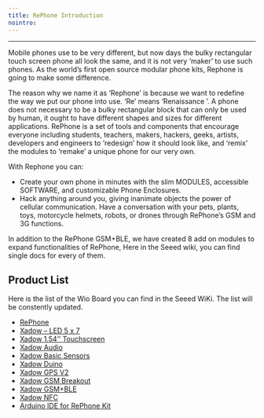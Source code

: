 ```yaml
---
title: RePhone Introduction
nointro:
---
```


---
Mobile phones use to be very different, but now days the bulky rectangular touch screen phone all look the same, and it is not very ‘maker’ to use such phones. As the world’s first open source modular phone kits, Rephone is going to make some difference.

The reason why we name it as ‘Rephone’ is because we want to redefine the way we put our phone into use. ‘Re’ means ‘Renaissance ’. A phone does not necessary to be a bulky rectangular block that can only be used by human, it ought to have different shapes and sizes for different applications. RePhone is a set of tools and components that encourage everyone including students, teachers, makers, hackers, geeks, artists, developers and engineers to ‘redesign’ how it should look like, and ‘remix’ the modules to ‘remake’ a unique phone for our very own.

With Rephone you can:

- 	Create your own phone in minutes with the slim MODULES, accessible SOFTWARE, and customizable Phone Enclosures.
- Hack anything around you, giving inanimate objects the power of cellular communication. Have a conversation with your pets, plants, toys, motorcycle helmets, robots, or drones through RePhone’s GSM and 3G functions.

In addition to the RePhone GSM+BLE, we have created 8 add on modules to expand functionalities of RePhone, Here in the Seeed wiki, you can find single docs for every of them.

## Product  List

Here is the list of the Wio Board you can find in the Seeed WiKi. The list will be constently updated.

-	[RePhone](/Rephone/)
-	[Xadow – LED 5 x 7](/Xadow_LED_5x7/)
-	[Xadow 1.54’’ Touchscreen](/Xadow_1.54_inch_Touchscreen/)
-	[Xadow Audio](/Xadow_Audio/)
-	[Xadow Basic Sensors](/Xadow_Basic_Sensors/)
-	[Xadow Duino](/Xadow_Duino/)
-	[Xadow GPS V2](/Xadow_GPS_V2/)
-	[Xadow GSM Breakout](/Xadow_GSM_Breakout/)
-	[Xadow GSM+BLE](/Xadow_GSMPlusBLE/)
-	[Xadow NFC](/Xadow_NFC/)
- [Arduino IDE for RePhone Kit](/Arduino_IDE_for_RePhone_Kit/)

